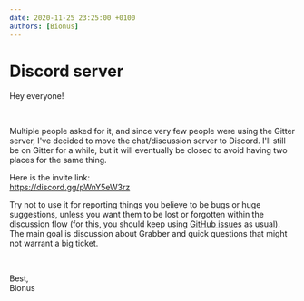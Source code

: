 ```yaml
---
date: 2020-11-25 23:25:00 +0100
authors: [Bionus]
---
```



# Discord server

Hey everyone!

&nbsp;

Multiple people asked for it, and since very few people were using the Gitter server, I've decided to move the chat/discussion server to Discord. I'll still be on Gitter for a while, but it will eventually be closed to avoid having two places for the same thing.

<!-- more -->

Here is the invite link:  
<https://discord.gg/pWnY5eW3rz>

Try not to use it for reporting things you believe to be bugs or huge suggestions, unless you want them to be lost or forgotten within the discussion flow (for this, you should keep using [GitHub issues](https://github.com/Bionus/imgbrd-grabber/issues) as usual). The main goal is discussion about Grabber and quick questions that might not warrant a big ticket.

&nbsp;

Best,  
Bionus